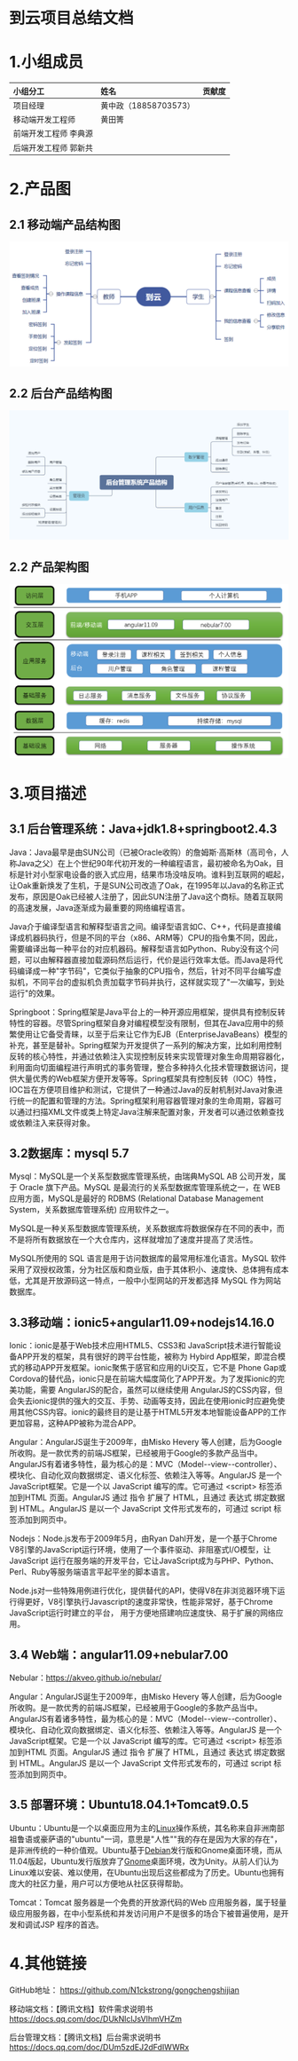 #  到云项目总结文档

# 1.小组成员

|  小组分工          |  姓名                  | 贡献度 |
| :-- | :-- | :-- | 
|  项目经理           | 黄中政（18858703573）  | |
|  移动端开发工程师   | 黄田箐                 | |
  前端开发工程师     李典源                    | |
  后端开发工程师     郭新共                    | |

# 2.产品图

## 2.1 移动端产品结构图

![](images/zongjie/image1.PNG)

## 2.2 后台产品结构图

![](images/zongjie/image2.png)

## 2.2 产品架构图

![](images/zongjie/image3.PNG)

# 3.项目描述

## 3.1 后台管理系统：Java+jdk1.8+springboot2.4.3

Java：Java最早是由SUN公司（已被Oracle收购）的詹姆斯·高斯林（高司令，人称Java之父）在上个世纪90年代初开发的一种编程语言，最初被命名为Oak，目标是针对小型家电设备的嵌入式应用，结果市场没啥反响。谁料到互联网的崛起，让Oak重新焕发了生机，于是SUN公司改造了Oak，在1995年以Java的名称正式发布，原因是Oak已经被人注册了，因此SUN注册了Java这个商标。随着互联网的高速发展，Java逐渐成为最重要的网络编程语言。

Java介于编译型语言和解释型语言之间。编译型语言如C、C++，代码是直接编译成机器码执行，但是不同的平台（x86、ARM等）CPU的指令集不同，因此，需要编译出每一种平台的对应机器码。解释型语言如Python、Ruby没有这个问题，可以由解释器直接加载源码然后运行，代价是运行效率太低。而Java是将代码编译成一种"字节码"，它类似于抽象的CPU指令，然后，针对不同平台编写虚拟机，不同平台的虚拟机负责加载字节码并执行，这样就实现了"一次编写，到处运行"的效果。

Springboot：Spring框架是Java平台上的一种开源应用框架，提供具有控制反转特性的容器。尽管Spring框架自身对编程模型没有限制，但其在Java应用中的频繁使用让它备受青睐，以至于后来让它作为EJB（EnterpriseJavaBeans）模型的补充，甚至是替补。Spring框架为开发提供了一系列的解决方案，比如利用控制反转的核心特性，并通过依赖注入实现控制反转来实现管理对象生命周期容器化，利用面向切面编程进行声明式的事务管理，整合多种持久化技术管理数据访问，提供大量优秀的Web框架方便开发等等。Spring框架具有控制反转（IOC）特性，IOC旨在方便项目维护和测试，它提供了一种通过Java的反射机制对Java对象进行统一的配置和管理的方法。Spring框架利用容器管理对象的生命周期，容器可以通过扫描XML文件或类上特定Java注解来配置对象，开发者可以通过依赖查找或依赖注入来获得对象。

## 3.2数据库：mysql 5.7

Mysql：MySQL是一个关系型数据库管理系统，由瑞典MySQL AB 公司开发，属于
Oracle 旗下产品。MySQL 是最流行的关系型数据库管理系统之一，在 WEB
应用方面，MySQL是最好的 RDBMS (Relational Database Management
System，关系数据库管理系统) 应用软件之一。

MySQL是一种关系型数据库管理系统，关系数据库将数据保存在不同的表中，而不是将所有数据放在一个大仓库内，这样就增加了速度并提高了灵活性。

MySQL所使用的 SQL 语言是用于访问数据库的最常用标准化语言。MySQL
软件采用了双授权政策，分为社区版和商业版，由于其体积小、速度快、总体拥有成本低，尤其是开放源码这一特点，一般中小型网站的开发都选择
MySQL 作为网站数据库。

## 3.3移动端：ionic5+angular11.09+nodejs14.16.0

Ionic：ionic是基于Web技术应用HTML5、CSS3和
JavaScript技术进行智能设备APP开发的框架，具有很好的跨平台性能，被称为
Hybird
App框架，即混合模式的移动APP开发框架。ionic聚焦于感官和应用的Ui交互，它不是
Phone Gap或
Cordova的替代品，ionic只是在前端大幅度简化了APP开发。为了发挥ionic的完美功能，需要
AngularJS的配合，虽然可以继续使用
AngularJS的CSS内容，但会失去ionic提供的强大的交互、手势、动画等支持，因此在使用ionic时应避免使用其他CSS内容。ionic的最终目的是让基于HTML5开发本地智能设备APP的工作更加容易，这种APP被称为混合APP。

Angular：AngularJS诞生于2009年，由Misko Hevery
等人创建，后为Google所收购。是一款优秀的前端JS框架，已经被用于Google的多款产品当中。AngularJS有着诸多特性，最为核心的是：MVC（Model--view--controller）、模块化、自动化双向数据绑定、语义化标签、依赖注入等等。AngularJS
是一个 JavaScript框架。它是一个以 JavaScript 编写的库。它可通过
\<script\> 标签添加到HTML 页面。AngularJS 通过 指令 扩展了 HTML，且通过
表达式 绑定数据到 HTML。AngularJS 是以一个 JavaScript
文件形式发布的，可通过 script 标签添加到网页中。

Nodejs：Node.js发布于2009年5月，由Ryan Dahl开发，是一个基于Chrome
V8引擎的JavaScript运行环境，使用了一个事件驱动、非阻塞式I/O模型，让JavaScript
运行在服务端的开发平台，它让JavaScript成为与PHP、Python、Perl、Ruby等服务端语言平起平坐的脚本语言。

Node.js对一些特殊用例进行优化，提供替代的API，使得V8在非浏览器环境下运行得更好，V8引擎执行Javascript的速度非常快，性能非常好，基于Chrome
JavaScript运行时建立的平台，
用于方便地搭建响应速度快、易于扩展的网络应用。

## 3.4 Web端：angular11.09+nebular7.00

Nebular：<https://akveo.github.io/nebular/>

Angular：AngularJS诞生于2009年，由Misko Hevery
等人创建，后为Google所收购。是一款优秀的前端JS框架，已经被用于Google的多款产品当中。AngularJS有着诸多特性，最为核心的是：MVC（Model--view--controller）、模块化、自动化双向数据绑定、语义化标签、依赖注入等等。AngularJS
是一个 JavaScript框架。它是一个以 JavaScript 编写的库。它可通过
\<script\> 标签添加到HTML 页面。AngularJS 通过 指令 扩展了 HTML，且通过
表达式 绑定数据到 HTML。AngularJS 是以一个 JavaScript
文件形式发布的，可通过 script 标签添加到网页中。

## 3.5 部署环境：Ubuntu18.04.1+Tomcat9.0.5

Ubuntu：Ubuntu是一个以桌面应用为主的[Linux](https://baike.baidu.com/item/Linux/27050)操作系统，其名称来自非洲南部祖鲁语或豪萨语的"ubuntu\"一词，意思是"人性""我的存在是因为大家的存在\"，是非洲传统的一种价值观。Ubuntu基于[Debian](https://baike.baidu.com/item/Debian/748667)发行版和Gnome桌面环境，而从11.04版起，Ubuntu发行版放弃了[Gnome](https://baike.baidu.com/item/Gnome/5105879)桌面环境，改为Unity。从前人们认为Linux难以安装、难以使用，在Ubuntu出现后这些都成为了历史。Ubuntu也拥有庞大的社区力量，用户可以方便地从社区获得帮助。

Tomcat：Tomcat 服务器是一个免费的开放源代码的Web
应用服务器，属于轻量级应用服务器，在中小型系统和并发访问用户不是很多的场合下被普遍使用，是开发和调试JSP
程序的首选。

# 4.其他链接

GitHub地址： https://github.com/N1ckstrong/gongchengshijian

移动端文档：【腾讯文档】软件需求说明书 https://docs.qq.com/doc/DUkNlclJsVlhmVHZm

后台管理文档：【腾讯文档】后台需求说明书 https://docs.qq.com/doc/DUm5zdEJ2dFdIWWRx
